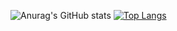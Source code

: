 ![Anurag's GitHub stats](https://github-readme-stats.vercel.app/api?username=SeifKhaled13&show_icons=true&theme=dracula) [![Top Langs](https://github-readme-stats.vercel.app/api/top-langs/?username=SeifKhaled13)](https://github.com/anuraghazra/github-readme-stats)

